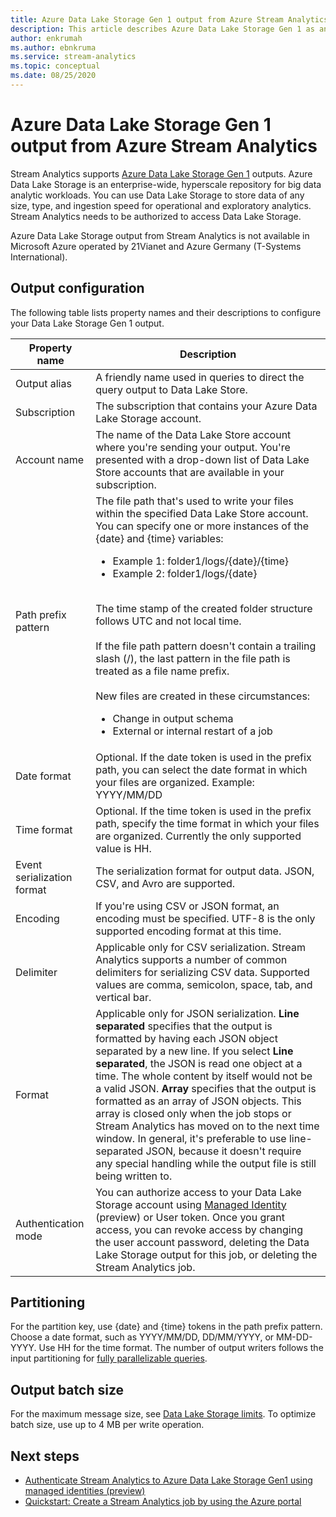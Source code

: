 ```yaml
---
title: Azure Data Lake Storage Gen 1 output from Azure Stream Analytics
description: This article describes Azure Data Lake Storage Gen 1 as an output option for Azure Stream Analytics.
author: enkrumah
ms.author: ebnkruma
ms.service: stream-analytics
ms.topic: conceptual
ms.date: 08/25/2020
---
```


# Azure Data Lake Storage Gen 1 output from Azure Stream Analytics

Stream Analytics supports [Azure Data Lake Storage Gen 1](../data-lake-store/data-lake-store-overview.md) outputs. Azure Data Lake Storage is an enterprise-wide, hyperscale repository for big data analytic workloads. You can use Data Lake Storage to store data of any size, type, and ingestion speed for operational and exploratory analytics. Stream Analytics needs to be authorized to access Data Lake Storage.

Azure Data Lake Storage output from Stream Analytics is not available in Microsoft Azure operated by 21Vianet and Azure Germany (T-Systems International).

## Output configuration

The following table lists property names and their descriptions to configure your Data Lake Storage Gen 1 output.

| Property name | Description |
| --- | --- |
| Output alias | A friendly name used in queries to direct the query output to Data Lake Store. |
| Subscription | The subscription that contains your Azure Data Lake Storage account. |
| Account name | The name of the Data Lake Store account where you're sending your output. You're presented with a drop-down list of Data Lake Store accounts that are available in your subscription. |
| Path prefix pattern | The file path that's used to write your files within the specified Data Lake Store account. You can specify one or more instances of the {date} and {time} variables:<br /><ul><li>Example 1: folder1/logs/{date}/{time}</li><li>Example 2: folder1/logs/{date}</li></ul><br />The time stamp of the created folder structure follows UTC and not local time.<br /><br />If the file path pattern doesn't contain a trailing slash (/), the last pattern in the file path is treated as a file name prefix. <br /><br />New files are created in these circumstances:<ul><li>Change in output schema</li><li>External or internal restart of a job</li></ul> |
| Date format | Optional. If the date token is used in the prefix path, you can select the date format in which your files are organized. Example: YYYY/MM/DD |
|Time format | Optional. If the time token is used in the prefix path, specify the time format in which your files are organized. Currently the only supported value is HH. |
| Event serialization format | The serialization format for output data. JSON, CSV, and Avro are supported.|
| Encoding | If you're using CSV or JSON format, an encoding must be specified. UTF-8 is the only supported encoding format at this time.|
| Delimiter | Applicable only for CSV serialization. Stream Analytics supports a number of common delimiters for serializing CSV data. Supported values are comma, semicolon, space, tab, and vertical bar.|
| Format | Applicable only for JSON serialization. **Line separated** specifies that the output is formatted by having each JSON object separated by a new line. If you select **Line separated**, the JSON is read one object at a time. The whole content by itself would not be a valid JSON.  **Array** specifies that the output is formatted as an array of JSON objects. This array is closed only when the job stops or Stream Analytics has moved on to the next time window. In general, it's preferable to use line-separated JSON, because it doesn't require any special handling while the output file is still being written to.|
| Authentication mode | You can authorize access to your Data Lake Storage account using [Managed Identity](stream-analytics-managed-identities-adls.md) (preview) or User token. Once you grant access, you can revoke access by changing the user account password, deleting the Data Lake Storage output for this job, or deleting the Stream Analytics job. |

## Partitioning

For the partition key, use {date} and {time} tokens in the path prefix pattern. Choose a date format, such as YYYY/MM/DD, DD/MM/YYYY, or MM-DD-YYYY. Use HH for the time format. The number of output writers follows the input partitioning for [fully parallelizable queries](stream-analytics-scale-jobs.md).

## Output batch size

For the maximum message size, see [Data Lake Storage limits](../azure-resource-manager/management/azure-subscription-service-limits.md#data-lake-storage-limits). To optimize batch size, use up to 4 MB per write operation.

## Next steps

* [Authenticate Stream Analytics to Azure Data Lake Storage Gen1 using managed identities (preview)](stream-analytics-managed-identities-adls.md)
* [Quickstart: Create a Stream Analytics job by using the Azure portal](stream-analytics-quick-create-portal.md)